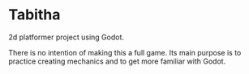 # Tabitha

2d platformer project using Godot.

There is no intention of making this a full game. Its main purpose is to practice creating mechanics and to get more familiar with Godot.
